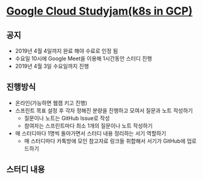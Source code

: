 # [Google Cloud Studyjam(k8s in GCP)](https://www.coursera.org/programs/kr-cloud-dev-edu-uji5s)

## 공지

- 2019년 4월 4일까지 완료 해야 수료로 인정 됨
- 수요일 10시에 Google Meet을 이용해 1시간동안 스터디 진행
- 2019년 4월 3일 수요일까지 진행

## 진행방식

- 온라인(가능하면 웹캠 키고 진행)
- 스프린트 목표 설정 후 각자 정해진 분량을 진행하고 모여서 질문과 노트 작성하기
  - 질문이나 노트는 GitHub Issue로 작성
  - 참여자는 스프린트마다 최소 1개의 질문이나 노트 작성하기
- 매 스터디마다 1명씩 돌아가면서 스터디 내용 정리하는 서기 역할하기
  - 매 스터디마다 카톡방에 모인 참고자료 링크들 취합해서 서기가 GitHub에 업로드하기

## 스터디 내용
